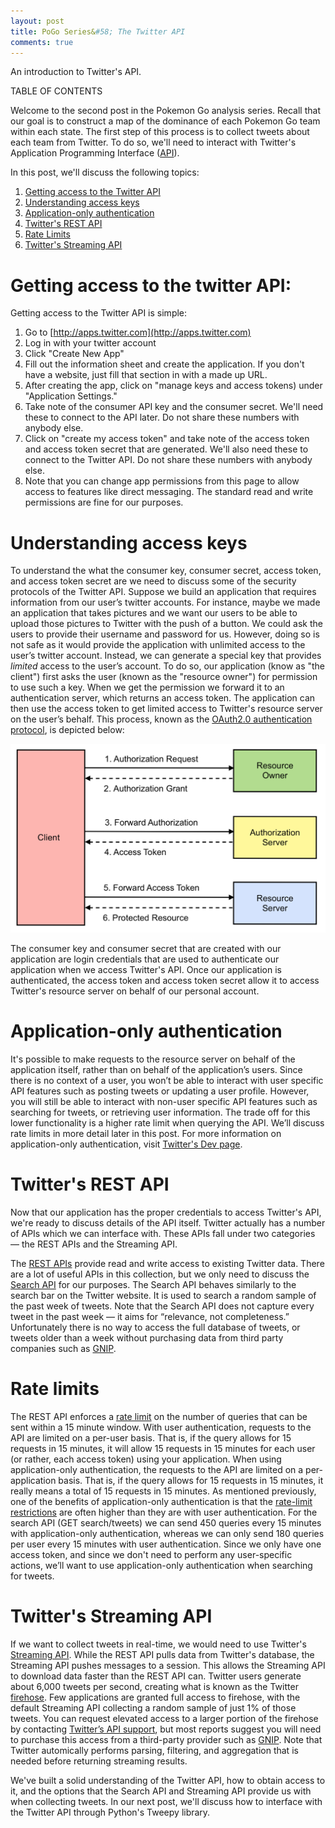```yaml
---
layout: post
title: PoGo Series&#58; The Twitter API
comments: true
---
```


An introduction to Twitter's API.

<!--more-->

TABLE OF CONTENTS

Welcome to the second post in the Pokemon Go analysis series.  Recall that our goal is to construct a map of the dominance of each Pokemon Go team within each state.  The first step of this process is to collect tweets about each team from Twitter.  To do so, we'll need to interact with Twitter's Application Programming Interface ([API](https://www.quora.com/What-is-an-API-4)).

In this post, we'll discuss the following topics:

1. [Getting access to the Twitter API](#access)
2. [Understanding access keys](#keys)
3. [Application-only authentication](#app-only)
4. [Twitter's REST API](#restAPI)
5. [Rate Limits](#rate)
6. [Twitter's Streaming API](#streamAPI)



# <a name="access"></a>Getting access to the twitter API:


Getting access to the Twitter API is simple:

1. Go to [http://apps.twitter.com](http://apps.twitter.com)
2. Log in with your twitter account
3. Click "Create New App"
4. Fill out the information sheet and create the application.  If you don't have a website, just fill that section in with a made up URL.
5. After creating the app, click on "manage keys and access tokens) under "Application Settings."
6. Take note of the consumer API key and the consumer secret.  We'll need these to connect to the API later. Do not share these numbers with anybody else.
6. Click on "create my access token" and take note of the access token and access token secret that are generated.  We'll also need these to connect to the Twitter API.  Do not share these numbers with anybody else.
7. Note that you can change app permissions from this page to allow access to features like direct messaging. The standard read and write permissions are fine for our purposes.

# <a name="keys"></a>Understanding access keys

To understand the what the consumer key, consumer secret, access token, and access token secret are we need to discuss some of the security protocols of the Twitter API.  Suppose we build an application that requires information from our user’s twitter accounts.  For instance, maybe we made an application that takes pictures and we want our users to be able to upload those pictures to Twitter with the push of a button.  We could ask the users to provide their username and password for us.  However, doing so is not safe as it would provide the application with unlimited access to the user’s twitter account.  Instead, we can generate a special key that provides <i>limited</i> access to the user’s account.  To do so, our application (know as "the client") first asks the user (known as the "resource owner") for permission to use such a key.  When we get the permission we forward it to an authentication server, which returns an access token.  The application can then use the access token to get limited access to Twitter's resource server on the user’s behalf.  This process, known as the [OAuth2.0 authentication protocol](https://tools.ietf.org/html/rfc6749#section-1.3), is depicted below:

![OAuth2.0 Protocol](https://raw.githubusercontent.com/Raknoche/Raknoche.github.io/master/_posts/Images/Oauth2p0_Protocol.png)

The consumer key and consumer secret that are created with our application are login credentials that are used to authenticate our application when we access Twitter's API.  Once our application is authenticated, the access token and access token secret allow it to access Twitter's resource server on behalf of our personal account. 


# <a name="app-only"></a> Application-only authentication
It's possible to make requests to the resource server on behalf of the application itself, rather than on behalf of the application’s users.  Since there is no context of a user, you won’t be able to interact with user specific API features such as posting tweets or updating a user profile.  However, you will still be able to interact with non-user specific API features such as searching for tweets, or retrieving user information.  The trade off for this lower functionality is a higher rate limit when querying the API.  We’ll discuss rate limits in more detail later in this post.  For more information on application-only authentication, visit [Twitter's Dev page](https://dev.twitter.com/oauth/application-only).


# <a name="restAPI"></a> Twitter's REST API

Now that our application has the proper credentials to access Twitter's API, we're ready to discuss details of the API itself.  Twitter actually has a number of APIs which we can interface with.  These APIs fall under two categories &mdash; the REST APIs and the Streaming API.  


The [REST APIs](https://dev.twitter.com/rest/public) provide read and write access to existing Twitter data.  There are a lot of useful APIs in this collection, but we only need to discuss the [Search API](https://dev.twitter.com/rest/public/search) for our purposes.  The Search API behaves similarly to the search bar on the Twitter website.  It is used to search a random sample of the past week of tweets.  Note that the Search API does not capture every tweet in the past week &mdash; it aims for “relevance, not completeness.”  Unfortunately there is no way to access the full database of tweets, or tweets older than a week without purchasing data from third party companies such as [GNIP](https://www.gnip.com/). 

# <a name="rate"></a> Rate limits

The REST API enforces a [rate limit](https://dev.twitter.com/rest/public/rate-limiting) on the number of queries that can be sent within a 15 minute window.  With user authentication, requests to the API are limited on a per-user basis.  That is, if the query allows for 15 requests in 15 minutes, it will allow 15 requests in 15 minutes for each user (or rather, each access token) using your application.  When using application-only authentication, the requests to the API are limited on a per-application basis.  That is, if the query allows for 15 requests in 15 minutes, it really means a total of 15 requests in 15 minutes.  As mentioned previously, one of the benefits of application-only authentication is that the [rate-limit restrictions](https://dev.twitter.com/rest/public/rate-limits
) are often higher than they are with user authentication.  For the search API (GET search/tweets) we can send 450 queries every 15 minutes with application-only authentication, whereas we can only send 180 queries per user every 15 minutes with user authentication. Since we only have one access token, and since we don't need to perform any user-specific actions, we’ll want to use application-only authentication when searching for tweets.


# <a name="streamAPI"></a> Twitter's Streaming API


If we want to collect tweets in real-time, we would need to use Twitter's [Streaming API](https://dev.twitter.com/streaming/overview).  While the REST API pulls data from Twitter's database, the Streaming API pushes messages to a session.  This allows the Streaming API to download data faster than the REST API can.  Twitter users generate about 6,000 tweets per second, creating what is known as the Twitter [firehose](https://dev.twitter.com/streaming/firehose).  Few applications are granted full access to firehose, with the default Streaming API collecting a random sample of just 1% of those tweets.  You can request elevated access to a larger portion of the firehose by contacting [Twitter’s API support](https://dev.twitter.com/overview/general/support), but most reports suggest you will need to purchase this access from a third-party provider such as [GNIP](https://www.gnip.com/).  Note that Twitter automically performs parsing, filtering, and aggregation that is needed before returning streaming results.  

We've built a solid understanding of the Twitter API, how to obtain access to it, and the options that the Search API and Streaming API provide us with when collecting tweets.  In our next post, we'll discuss how to interface with the Twitter API through Python's Tweepy library.